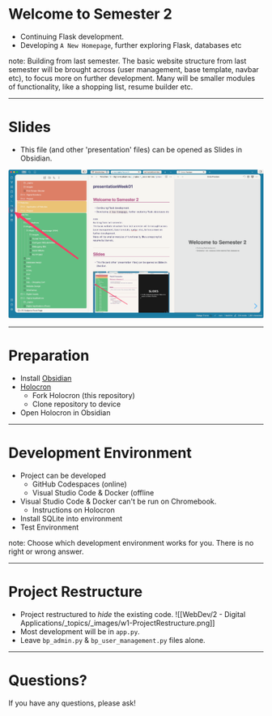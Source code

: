 # Welcome to Semester 2

- Continuing Flask development.
- Developing `A New Homepage`, further exploring Flask, databases etc

note: 
Building from last semester. 
The basic website structure from last semester will be brought across (user management, base template, navbar etc), to focus more on further development. 
Many will be smaller modules of functionality, like a shopping list, resume builder etc.

---
# Slides

- This file (and other 'presentation' files) can be opened as Slides in Obsidian.

![openSlidesView](WebDev/2%20-%20Digital%20Applications/_topics/_images/openSlidesView.png)

---
# Preparation

- Install [Obsidian](https://obsidian.md/)
- [Holocron](https://github.com/Lake-Tuggeranong-College/Holocron)
	- Fork Holocron (this repository)
	- Clone repository to device
- Open Holocron in Obsidian

---
# Development Environment

- Project can be developed
	- GitHub Codespaces (online)
	- Visual Studio Code & Docker (offline
- Visual Studio Code & Docker can't be run on Chromebook.
	- Instructions on Holocron
- Install SQLite into environment
- Test Environment

note:
Choose which development environment works for you. There is no right or wrong answer.

---
# Project Restructure

- Project restructured to *hide* the existing code. 
![[WebDev/2 - Digital Applications/_topics/_images/w1-ProjectRestructure.png]]
- Most development will be in `app.py`.
- Leave `bp_admin.py` & `bp_user_management.py` files alone.

---

# Questions?

If you have any questions, please ask!